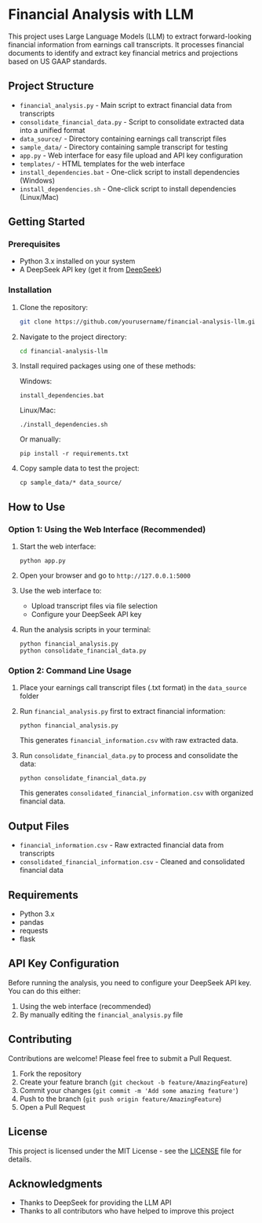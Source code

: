 # Financial Analysis with LLM

This project uses Large Language Models (LLM) to extract forward-looking financial information from earnings call transcripts. It processes financial documents to identify and extract key financial metrics and projections based on US GAAP standards.

## Project Structure

- `financial_analysis.py` - Main script to extract financial data from transcripts
- `consolidate_financial_data.py` - Script to consolidate extracted data into a unified format
- `data_source/` - Directory containing earnings call transcript files
- `sample_data/` - Directory containing sample transcript for testing
- `app.py` - Web interface for easy file upload and API key configuration
- `templates/` - HTML templates for the web interface
- `install_dependencies.bat` - One-click script to install dependencies (Windows)
- `install_dependencies.sh` - One-click script to install dependencies (Linux/Mac)

## Getting Started

### Prerequisites

- Python 3.x installed on your system
- A DeepSeek API key (get it from [DeepSeek](https://www.deepseek.com/))

### Installation

1. Clone the repository:
   ```bash
   git clone https://github.com/yourusername/financial-analysis-llm.git
   ```

2. Navigate to the project directory:
   ```bash
   cd financial-analysis-llm
   ```

3. Install required packages using one of these methods:
   
   Windows:
   ```
   install_dependencies.bat
   ```
   
   Linux/Mac:
   ```
   ./install_dependencies.sh
   ```
   
   Or manually:
   ```
   pip install -r requirements.txt
   ```

4. Copy sample data to test the project:
   ```
   cp sample_data/* data_source/
   ```

## How to Use

### Option 1: Using the Web Interface (Recommended)

1. Start the web interface:
   ```
   python app.py
   ```

2. Open your browser and go to `http://127.0.0.1:5000`

3. Use the web interface to:
   - Upload transcript files via file selection
   - Configure your DeepSeek API key

4. Run the analysis scripts in your terminal:
   ```
   python financial_analysis.py
   python consolidate_financial_data.py
   ```

### Option 2: Command Line Usage

1. Place your earnings call transcript files (.txt format) in the `data_source` folder
2. Run `financial_analysis.py` first to extract financial information:
   ```
   python financial_analysis.py
   ```
   This generates `financial_information.csv` with raw extracted data.

3. Run `consolidate_financial_data.py` to process and consolidate the data:
   ```
   python consolidate_financial_data.py
   ```
   This generates `consolidated_financial_information.csv` with organized financial data.

## Output Files

- `financial_information.csv` - Raw extracted financial data from transcripts
- `consolidated_financial_information.csv` - Cleaned and consolidated financial data

## Requirements

- Python 3.x
- pandas
- requests
- flask

## API Key Configuration

Before running the analysis, you need to configure your DeepSeek API key. You can do this either:
1. Using the web interface (recommended)
2. By manually editing the `financial_analysis.py` file

## Contributing

Contributions are welcome! Please feel free to submit a Pull Request.

1. Fork the repository
2. Create your feature branch (`git checkout -b feature/AmazingFeature`)
3. Commit your changes (`git commit -m 'Add some amazing feature'`)
4. Push to the branch (`git push origin feature/AmazingFeature`)
5. Open a Pull Request

## License

This project is licensed under the MIT License - see the [LICENSE](LICENSE) file for details.

## Acknowledgments

- Thanks to DeepSeek for providing the LLM API
- Thanks to all contributors who have helped to improve this project